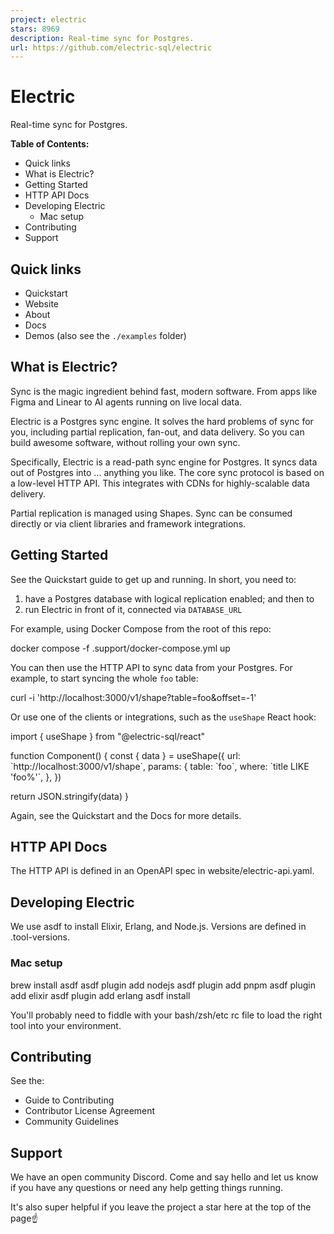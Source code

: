 ```yaml
---
project: electric
stars: 8969
description: Real-time sync for Postgres.
url: https://github.com/electric-sql/electric
---
```


Electric
========

Real-time sync for Postgres.

**Table of Contents:**

-   Quick links
-   What is Electric?
-   Getting Started
-   HTTP API Docs
-   Developing Electric
    -   Mac setup
-   Contributing
-   Support

Quick links
-----------

-   Quickstart
-   Website
-   About
-   Docs
-   Demos (also see the `./examples` folder)

What is Electric?
-----------------

Sync is the magic ingredient behind fast, modern software. From apps like Figma and Linear to AI agents running on live local data.

Electric is a Postgres sync engine. It solves the hard problems of sync for you, including partial replication, fan-out, and data delivery. So you can build awesome software, without rolling your own sync.

Specifically, Electric is a read-path sync engine for Postgres. It syncs data out of Postgres into ... anything you like. The core sync protocol is based on a low-level HTTP API. This integrates with CDNs for highly-scalable data delivery.

Partial replication is managed using Shapes. Sync can be consumed directly or via client libraries and framework integrations.

Getting Started
---------------

See the Quickstart guide to get up and running. In short, you need to:

1.  have a Postgres database with logical replication enabled; and then to
2.  run Electric in front of it, connected via `DATABASE_URL`

For example, using Docker Compose from the root of this repo:

docker compose -f .support/docker-compose.yml up

You can then use the HTTP API to sync data from your Postgres. For example, to start syncing the whole `foo` table:

curl -i 'http://localhost:3000/v1/shape?table=foo&offset=-1'

Or use one of the clients or integrations, such as the `useShape` React hook:

import { useShape } from "@electric-sql/react"

function Component() {
  const { data } \= useShape({
    url: \`http://localhost:3000/v1/shape\`,
    params: {
      table: \`foo\`,
      where: \`title LIKE 'foo%'\`,
    },
  })

  return JSON.stringify(data)
}

Again, see the Quickstart and the Docs for more details.

HTTP API Docs
-------------

The HTTP API is defined in an OpenAPI spec in website/electric-api.yaml.

Developing Electric
-------------------

We use asdf to install Elixir, Erlang, and Node.js. Versions are defined in .tool-versions.

### Mac setup

brew install asdf
asdf plugin add nodejs
asdf plugin add pnpm
asdf plugin add elixir
asdf plugin add erlang
asdf install

You'll probably need to fiddle with your bash/zsh/etc rc file to load the right tool into your environment.

Contributing
------------

See the:

-   Guide to Contributing
-   Contributor License Agreement
-   Community Guidelines

Support
-------

We have an open community Discord. Come and say hello and let us know if you have any questions or need any help getting things running.

It's also super helpful if you leave the project a star here at the top of the page☝️
